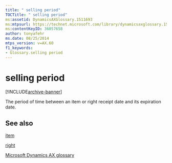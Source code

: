 ```yaml
---
title: " selling period"
TOCTitle: " selling period"
ms:assetid: DynamicsAXGlossary.1511693
ms:mtpsurl: https://technet.microsoft.com/library/dynamicsaxglossary.1511693(v=AX.60)
ms:contentKeyID: 36057658
author: tonyafehr
ms.date: 08/25/2014
mtps_version: v=AX.60
f1_keywords:
- Glossary.selling period
---
```


# selling period


[!INCLUDE[archive-banner](includes/archive-banner.md)]

The period of time between an item or right receipt date and its expiration date.

## See also

[item](item.md)

[right](right.md)

[Microsoft Dynamics AX glossary](glossary/microsoft-dynamics-ax-glossary.md)

  


